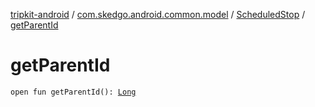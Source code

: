 [tripkit-android](../../index.md) / [com.skedgo.android.common.model](../index.md) / [ScheduledStop](index.md) / [getParentId](./get-parent-id.md)

# getParentId

`open fun getParentId(): `[`Long`](https://kotlinlang.org/api/latest/jvm/stdlib/kotlin/-long/index.html)